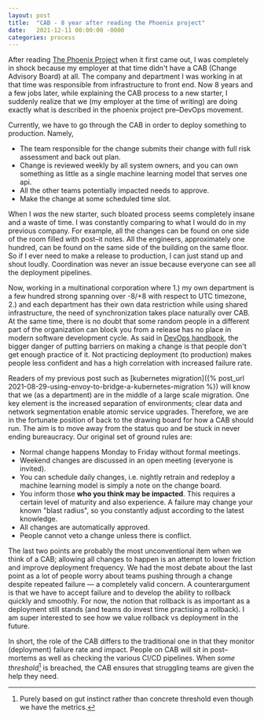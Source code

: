 ```yaml
---
layout: post
title:  "CAB - 8 year after reading the Phoenix project"
date:   2021-12-11 00:00:00 -0000
categories: process
---
```


After reading [The Phoenix Project](https://itrevolution.com/the-phoenix-project/) when it first came
out, I was completely in shock because my employer at that time didn't have a CAB (Change Advisory Board)
at all. The company and department I was working in at that time was responsible from infrastructure
to front end. Now 8 years and a few jobs later, while explaining the CAB process to a new starter,
I suddenly realize that we (my employer at the time of writing) are doing exactly what is described in the
phoenix project pre&ndash;DevOps movement.

Currently, we have to go through the CAB in order to deploy something to production.  Namely, 
  * The team responsible for the change submits their change with full risk assessment and back out plan.
  * Change is reviewed weekly by all system owners, and you can own something as little as a single machine
    learning model that serves one api.
  * All the other teams potentially impacted needs to approve.
  * Make the change at some scheduled time slot.

When I *was* the new starter, such bloated process seems completely insane and a waste of time. I was
constantly comparing to what I would do in my previous company.  For example, all the changes can be
found on one side of the room filled with post&ndash;it notes. All the engineers, approximately one hundred,
can be found on the same side of the building on the same floor. So if I ever need to make a release to
production, I can just stand up and shout loudly. Coordination was never an issue because everyone can
see all the deployment pipelines.

Now, working in a multinational corporation where 1.) my own department is a few hundred strong spanning
over -8/+8 with respect to UTC timezone,
2.) and each department has their own data restriction while using shared infrastructure,
the need of synchronization takes place naturally over CAB. At the same time, there is no doubt that some
random people in a different part of the organization can block you from a release has no place in modern
software development cycle. As said in 
[DevOps handbook](https://itrevolution.com/the-devops-handbook/), the bigger danger of putting barriers
on making a change is that people don't get enough practice of it. Not practicing deployment (to production)
makes people less confident and has a high correlation with increased failure rate.

Readers of my previous post such as
[kubernetes migration]({% post_url 2021-08-29-using-envoy-to-bridge-a-kubernetes-migration %}) will know that
we (as a department) are in the middle of a large scale migration.  One key element is the increased
separation of environments; clear data and network segmentation enable atomic service upgrades.
Therefore, we are in the fortunate position of back to the drawing board for how a CAB should run.
The aim is to move away from the status quo and be stuck in never ending bureaucracy.
Our original set of ground rules are:
  * Normal change happens Monday to Friday without formal meetings.
  * Weekend changes are discussed in an open meeting (everyone is invited). 
  * You can schedule daily changes, i.e. nightly retrain and redeploy a machine learning model is simply
    a note on the change board. 
  * You inform those **who you think may be impacted**.  This requires a certain level of
    maturity and also experience.  A failure may change your known "blast radius", so you constantly
    adjust according to the latest knowledge.
  * All changes are automatically approved.
  * People cannot veto a change unless there is conflict.

The last two points are probably the most unconventional item when we think of a CAB; allowing all
changes to happen is an attempt to lower friction and improve deployment frequency.
We had the most debate about the last point as a lot of people worry about teams pushing through a change
despite repeated failure &mdash; a completely valid concern.  A counterargument is that we have to accept
failure and to develop the ability to rollback quickly and smoothly. For now, the notion that rollback
is as important as a deployment still stands (and teams do invest time practising a rollback). I am super
interested to see how we value rollback vs deployment in the future.

In short, the role of the CAB differs to the traditional one in that they monitor (deployment) failure rate
and impact. People on CAB will sit in post&ndash;mortems as well as checking the various CI/CD pipelines.
When *some threshold*[^1] is breached, the CAB ensures that struggling teams are given the help they need.

[^1]: Purely based on gut instinct rather than concrete threshold even though we have the metrics.
